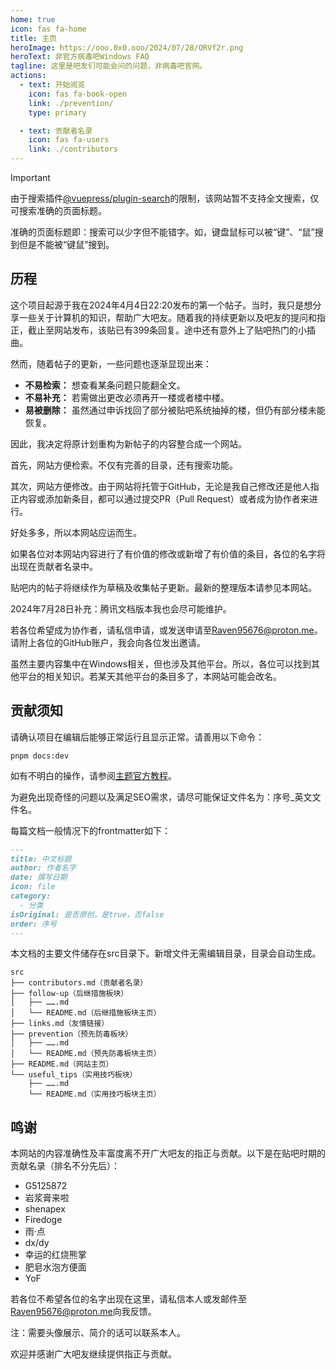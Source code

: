 ```yaml
---
home: true
icon: fas fa-home
title: 主页
heroImage: https://ooo.0x0.ooo/2024/07/28/ORVf2r.png
heroText: 非官方病毒吧Windows FAQ
tagline: 这里是吧友们可能会问的问题，非病毒吧官网。
actions:
  - text: 开始阅览
    icon: fas fa-book-open
    link: ./prevention/
    type: primary

  - text: 贡献者名录
    icon: fas fa-users
    link: ./contributors
---
```

> [!important]
> 由于搜索插件[@vuepress/plugin-search](https://ecosystem.vuejs.press/zh/plugins/search/search.html)的限制，该网站暂不支持全文搜索，仅可搜索准确的页面标题。
>
> 准确的页面标题即：搜索可以少字但不能错字。如，键盘鼠标可以被“键”、“鼠”搜到但是不能被“键鼠”搜到。

## 历程

这个项目起源于我在2024年4月4日22:20发布的第一个帖子。当时，我只是想分享一些关于计算机的知识，帮助广大吧友。随着我的持续更新以及吧友的提问和指正，截止至网站发布，该贴已有399条回复。途中还有意外上了贴吧热门的小插曲。

然而，随着帖子的更新，一些问题也逐渐显现出来：

- **不易检索：** 想查看某条问题只能翻全文。
- **不易补充：** 若需做出更改必须再开一楼或者楼中楼。
- **易被删除：** 虽然通过申诉找回了部分被贴吧系统抽掉的楼，但仍有部分楼未能恢复。

因此，我决定将原计划重构为新帖子的内容整合成一个网站。

首先，网站方便检索。不仅有完善的目录，还有搜索功能。

其次，网站方便修改。由于网站将托管于GitHub，无论是我自己修改还是他人指正内容或添加新条目，都可以通过提交PR（Pull Request）或者成为协作者来进行。

好处多多，所以本网站应运而生。

如果各位对本网站内容进行了有价值的修改或新增了有价值的条目，各位的名字将出现在贡献者名录中。

贴吧内的帖子将继续作为草稿及收集帖子更新。最新的整理版本请参见本网站。

2024年7月28日补充：腾讯文档版本我也会尽可能维护。

若各位希望成为协作者，请私信申请，或发送申请至<Raven95676@proton.me>。请附上各位的GitHub账户，我会向各位发出邀请。

虽然主要内容集中在Windows相关，但也涉及其他平台。所以，各位可以找到其他平台的相关知识。若某天其他平台的条目多了，本网站可能会改名。

## 贡献须知

请确认项目在编辑后能够正常运行且显示正常。请善用以下命令：

```shell
pnpm docs:dev
```

如有不明白的操作，请参阅[主题官方教程](https://theme-hope.vuejs.press/zh/get-started/)。

为避免出现奇怪的问题以及满足SEO需求，请尽可能保证文件名为：序号_英文文件名。

每篇文档一般情况下的frontmatter如下：

```markdown
---
title: 中文标题
author: 作者名字
date: 撰写日期
icon: file
category:
  - 分类
isOriginal: 是否原创，是true，否false
order: 序号
---
```

本文档的主要文件储存在src目录下。新增文件无需编辑目录，目录会自动生成。

```shell
src
├── contributors.md（贡献者名录）
├── follow-up（后继措施板块）
│   ├── …….md
│   └── README.md（后继措施板块主页）
├── links.md（友情链接）
├── prevention（预先防毒板块）
│   ├── …….md
│   └── README.md（预先防毒板块主页）
├── README.md（网站主页）
└── useful_tips（实用技巧板块）
    ├── …….md
    └── README.md（实用技巧板块主页）
```

## 鸣谢

本网站的内容准确性及丰富度离不开广大吧友的指正与贡献。以下是在贴吧时期的贡献名录（排名不分先后）：

- G5125872
- 岩浆膏来啦
- shenapex
- Firedoge
- 雨·点
- dx/dy
- 幸运的红烧熊掌
- 肥皂水泡方便面
- YoF

若各位不希望各位的名字出现在这里，请私信本人或发邮件至<Raven95676@proton.me>向我反馈。

注：需要头像展示、简介的话可以联系本人。

欢迎并感谢广大吧友继续提供指正与贡献。
